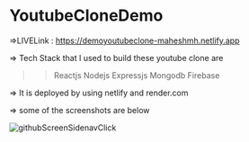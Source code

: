 # YoutubeCloneDemo

=>LIVELink : https://demoyoutubeclone-maheshmh.netlify.app

=> Tech Stack that I used to build these youtube clone are
>>Reactjs
>>Nodejs
>>Expressjs
>>Mongodb
>>Firebase

=> It is deployed by using netlify and render.com

=> some of the screenshots are below 

![githubScreenSidenavClick](https://github.com/MaheshGuduru3/YoutubeCloneDemo/assets/136345745/7e93b928-5e13-489d-b3fe-e1b9ad7df708)

